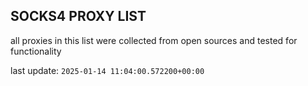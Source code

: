 ## SOCKS4 PROXY LIST

all proxies in this list were collected from open sources and tested for functionality

last update: `2025-01-14 11:04:00.572200+00:00`